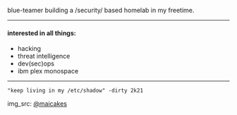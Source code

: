 blue-teamer building a /security/ based homelab in my freetime. 


---


#### interested in all things: 
- hacking
- threat intelligence
- dev(sec)ops  
- ibm plex monospace



---
`"keep living in my /etc/shadow" -dirty 2k21` 



img_src: [@maicakes](https://ko-fi.com/maicakes)

